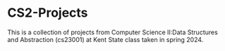 # CS2-Projects
This is a collection of projects from Computer Science II:Data Structures and Abstraction (cs23001) at Kent State class taken in spring 2024.